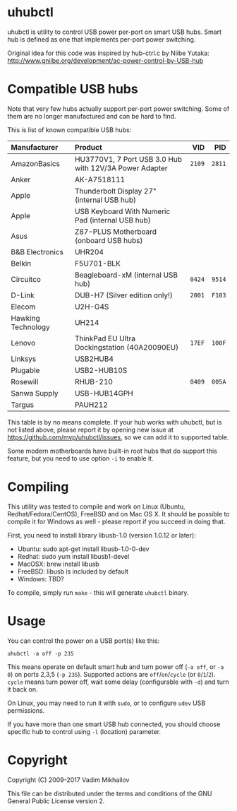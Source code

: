 uhubctl
=======

uhubctl is utility to control USB power per-port on smart USB hubs.
Smart hub is defined as one that implements per-port power switching.

Original idea for this code was inspired by hub-ctrl.c by Niibe Yutaka:
http://www.gniibe.org/development/ac-power-control-by-USB-hub


Compatible USB hubs
===================

Note that very few hubs actually support per-port power switching.
Some of them are no longer manufactured and can be hard to find.

This is list of known compatible USB hubs:

| Manufacturer        | Product                                                   | VID  | PID  |
|:------------------- |:--------------------------------------------------------- | ----:| ----:|
| AmazonBasics        | HU3770V1, 7 Port USB 3.0 Hub with 12V/3A Power Adapter    |`2109`|`2811`|
| Anker               | AK-A7518111                                               |      |      |
| Apple               | Thunderbolt Display 27" (internal USB hub)                |      |      |
| Apple               | USB Keyboard With Numeric Pad (internal USB hub)          |      |      |
| Asus                | Z87-PLUS Motherboard (onboard USB hubs)                   |      |      |
| B&B Electronics     | UHR204                                                    |      |      |
| Belkin              | F5U701-BLK                                                |      |      |
| Circuitco           | Beagleboard-xM (internal USB hub)                         |`0424`|`9514`|
| D-Link              | DUB-H7 (Silver edition only!)                             |`2001`|`F103`|
| Elecom              | U2H-G4S                                                   |      |      |
| Hawking Technology  | UH214                                                     |      |      |
| Lenovo              | ThinkPad EU Ultra Dockingstation (40A20090EU)             |`17EF`|`100F`|
| Linksys             | USB2HUB4                                                  |      |      |
| Plugable            | USB2-HUB10S                                               |      |      |
| Rosewill            | RHUB-210                                                  |`0409`|`005A`|
| Sanwa Supply        | USB-HUB14GPH                                              |      |      |
| Targus              | PAUH212                                                   |      |      |

This table is by no means complete.
If your hub works with uhubctl, but is not listed above, please report it
by opening new issue at https://github.com/mvp/uhubctl/issues,
so we can add it to supported table.

Some modern motherboards have built-in root hubs that do support
this feature, but you need to use option `-i` to enable it.


Compiling
=========

This utility was tested to compile and work on Linux
(Ubuntu, Redhat/Fedora/CentOS), FreeBSD and on Mac OS X.
It should be possible to compile it for Windows as well -
please report if you succeed in doing that.

First, you need to install library libusb-1.0 (version 1.0.12 or later):

* Ubuntu: sudo apt-get install libusb-1.0-0-dev
* Redhat: sudo yum install libusb1-devel
* MacOSX: brew install libusb
* FreeBSD: libusb is included by default
* Windows: TBD?

To compile, simply run `make` - this will generate `uhubctl` binary.

Usage
=====

You can control the power on a USB port(s) like this:

    uhubctl -a off -p 235

This means operate on default smart hub and turn power off (`-a off`, or `-a 0`)
on ports 2,3,5 (`-p 235`). Supported actions are `off`/`on`/`cycle` (or `0`/`1`/`2`).
`cycle` means turn power off, wait some delay (configurable with `-d`) and turn it back on.

On Linux, you may need to run it with `sudo`, or to configure `udev` USB permissions.

If you have more than one smart USB hub connected, you should choose
specific hub to control using `-l` (location) parameter.


Copyright
=========

Copyright (C) 2009-2017 Vadim Mikhailov

This file can be distributed under the terms and conditions of the
GNU General Public License version 2.
